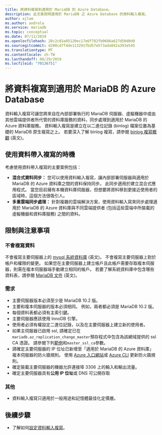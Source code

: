 ```yaml
---
title: 將資料複寫到適用於 MariaDB 的 Azure Database。
description: 此文章說明適用於 MariaDB 之 Azure Database 的資料輸入複寫。
author: ajlam
ms.author: andrela
ms.service: mariadb
ms.topic: conceptual
ms.date: 07/11/2019
ms.openlocfilehash: 28c2c01e85120ec17e6f782fb0686a627d50d0d0
ms.sourcegitcommit: d200cd7f4de113291fbd57e573ada042a393e545
ms.translationtype: MT
ms.contentlocale: zh-TW
ms.lasthandoff: 08/29/2019
ms.locfileid: "70136751"
---
```

# <a name="replicate-data-into-azure-database-for-mariadb"></a>將資料複寫到適用於 MariaDB 的 Azure Database

資料輸入複寫可讓您將來自在內部部署執行的 MariaDB 伺服器、虛擬機器中或由其他雲端提供者所代管的資料庫服務的資料，同步處理到適用於 MariaDB 的 Azure 資料庫服務。 資料輸入複寫是建立在以二進位記錄 (binlog) 檔案位置為基礎的 MariaDB 原生複寫之上。 若要深入了解 binlog 複寫，請參閱 [binlog 複寫概觀](https://mariadb.com/kb/en/library/replication-overview/) \(英文\)。

## <a name="when-to-use-data-in-replication"></a>使用資料帶入複寫的時機
考慮使用資料帶入複寫的主要案例包括：

- **混合式資料同步：** 您可以使用資料輸入複寫，讓內部部署伺服器與適用於 MariaDB 的 Azure 資料庫之間的資料保持同步。 此同步適用於建立混合式應用程式。 當您目前擁有本機資料庫伺服器，但想要將資料移到更接近使用者的區域時，這個方法很吸引人。
- **多重雲端同步處理：** 針對複雜的雲端解決方案，使用資料輸入寫來同步處理適用於 MariaDB 的 Azure 資料庫與不同雲端提供者 (包括這些雲端中所裝載的虛擬機器和資料庫服務) 之間的資料。

## <a name="limitations-and-considerations"></a>限制與注意事項

### <a name="data-not-replicated"></a>不會複寫資料
不會複寫主要伺服器上的 [mysql 系統資料庫](https://mariadb.com/kb/en/library/the-mysql-database-tables/) \(英文\)。 不會複寫主要伺服器上對於帳戶和權限的變更。 如果您在主要伺服器上建立帳戶且此帳戶需要存取複本伺服器，則需在複本伺服器端手動建立相同的帳戶。 若要了解系統資料庫中包含哪些資料表，請參閱 [MariaDB 文件](https://mariadb.com/kb/en/library/the-mysql-database-tables/) \(英文\)。

### <a name="requirements"></a>需求
- 主要伺服器版本必須至少是 MariaDB 10.2 版。
- 主要和複本伺服器的版本必須相同。 例如，兩者都必須是 MariaDB 10.2 版。
- 每個資料表都必須有主索引鍵。
- 主要伺服器應該使用 InnoDB 引擎。
- 使用者必須有權設定二進位記錄，以及在主要伺服器上建立新的使用者。
- 如果主伺服器已啟用 ssl, 請確定已在`mariadb.az_replication_change_master`預存程式中包含為該網域提供的 ssl CA 憑證。 請參閱下列[範例](https://docs.microsoft.com/azure/mariadb/howto-data-in-replication#link-the-master-and-replica-servers-to-start-data-in-replication)和`master_ssl_ca`參數。
- 請確定主要伺服器的 IP 位址已新增至「適用於 MariaDB 的 Azure 資料庫」複本伺服器的防火牆規則。 使用 [Azure 入口網站](https://docs.microsoft.com/azure/mariadb/howto-manage-firewall-portal)或 [Azure CLI](https://docs.microsoft.com/azure/mariadb/howto-manage-firewall-cli) 更新防火牆規則。
- 確定裝載主要伺服器的機器允許連接埠 3306 上的輸入和輸出流量。
- 確定主要伺服器具有**公用 IP 位址**或 DNS 可公開存取

### <a name="other"></a>其他
- 資料輸入複寫只適用於一般用途和記憶體最佳化定價層。

## <a name="next-steps"></a>後續步驟
- 了解如何[設定資料輸入複寫](howto-data-in-replication.md)。
